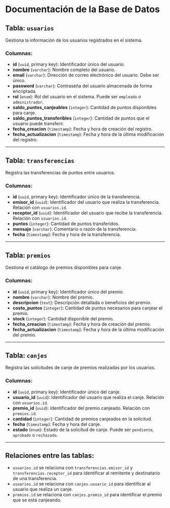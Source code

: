 # Documentación de la Base de Datos

## Tabla: `usuarios`
Gestiona la información de los usuarios registrados en el sistema.

### Columnas:
- **id** (`uuid`, primary key): Identificador único del usuario.
- **nombre** (`varchar`): Nombre completo del usuario.
- **email** (`varchar`): Dirección de correo electrónico del usuario. Debe ser único.
- **password** (`varchar`): Contraseña del usuario almacenada de forma encriptada.
- **rol** (`enum`): Rol del usuario en el sistema. Puede ser `empleado` o `administrador`.
- **saldo_puntos_canjeables** (`integer`): Cantidad de puntos disponibles para canje.
- **saldo_puntos_transferibles** (`integer`): Cantidad de puntos que el usuario puede transferir.
- **fecha_creacion** (`timestamp`): Fecha y hora de creación del registro.
- **fecha_actualizacion** (`timestamp`): Fecha y hora de la última modificación del registro.

---

## Tabla: `transferencias`
Registra las transferencias de puntos entre usuarios.

### Columnas:
- **id** (`uuid`, primary key): Identificador único de la transferencia.
- **emisor_id** (`uuid`): Identificador del usuario que realiza la transferencia. Relación con `usuarios.id`.
- **receptor_id** (`uuid`): Identificador del usuario que recibe la transferencia. Relación con `usuarios.id`.
- **puntos** (`integer`): Cantidad de puntos transferidos.
- **mensaje** (`varchar`): Comentario o razón de la transferencia.
- **fecha** (`timestamp`): Fecha y hora de la transferencia.

---

## Tabla: `premios`
Gestiona el catálogo de premios disponibles para canje.

### Columnas:
- **id** (`uuid`, primary key): Identificador único del premio.
- **nombre** (`varchar`): Nombre del premio.
- **descripcion** (`text`): Descripción detallada o beneficios del premio.
- **costo_puntos** (`integer`): Cantidad de puntos necesarios para canjear el premio.
- **stock** (`integer`): Cantidad disponible del premio.
- **fecha_creacion** (`timestamp`): Fecha y hora de creación del premio.
- **fecha_actualizacion** (`timestamp`): Fecha y hora de la última modificación del premio.

---

## Tabla: `canjes`
Registra las solicitudes de canje de premios realizadas por los usuarios.

### Columnas:
- **id** (`uuid`, primary key): Identificador único del canje.
- **usuario_id** (`uuid`): Identificador del usuario que realiza el canje. Relación con `usuarios.id`.
- **premio_id** (`uuid`): Identificador del premio canjeado. Relación con `premios.id`.
- **cantidad** (`integer`): Cantidad de premios canjeados en la solicitud.
- **fecha** (`timestamp`): Fecha y hora del canje.
- **estado** (`enum`): Estado de la solicitud de canje. Puede ser `pendiente`, `aprobado` o `rechazado`.

---

## Relaciones entre las tablas:
- `usuarios.id` se relaciona con `transferencias.emisor_id` y `transferencias.receptor_id` para identificar al remitente y destinatario de una transferencia.
- `usuarios.id` se relaciona con `canjes.usuario_id` para identificar al usuario que realiza un canje.
- `premios.id` se relaciona con `canjes.premio_id` para identificar el premio que se está canjeando.

